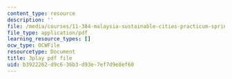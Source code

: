 ```yaml
---
content_type: resource
description: ''
file: /media/courses/11-384-malaysia-sustainable-cities-practicum-spring-2018/b3922262d9c636b3d93e7ef7d9e8ef60_0oXquNdvAnk.pdf
file_type: application/pdf
learning_resource_types: []
ocw_type: OCWFile
resourcetype: Document
title: 3play pdf file
uid: b3922262-d9c6-36b3-d93e-7ef7d9e8ef60
---
```


